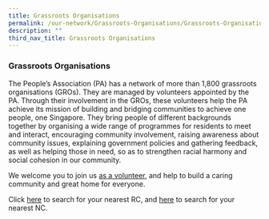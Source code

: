 ```yaml
---
title: Grassroots Organisations
permalink: /our-network/Grassroots-Organisations/Grassroots-Organisations
description: ""
third_nav_title: Grassroots Organisations
---
```

### Grassroots Organisations

The People’s Association (PA) has a network of more than 1,800 grassroots organisations (GROs). They are managed by volunteers appointed by the PA. Through their involvement in the GROs, these volunteers help the PA achieve its mission of building and bridging communities to achieve one people, one Singapore. They bring people of different backgrounds together by organising a wide range of programmes for residents to meet and interact, encouraging community involvement, raising awareness about community issues, explaining government policies and gathering feedback, as well as helping those in need, so as to strengthen racial harmony and social cohesion in our community.

We welcome you to join us [as a volunteer](/engage/Be-Our-Volunteer), and help to build a caring community and great home for everyone.

Click [here](https://www.onepa.gov.sg/rc ) to search for your nearest RC, and [here](https://www.onepa.gov.sg/rc) to search for your nearest NC.